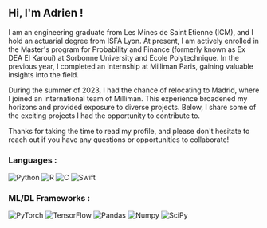 ## Hi, I'm Adrien !

I am an engineering graduate from Les Mines de Saint Etienne (ICM), and I hold an actuarial degree from ISFA Lyon. At present, I am actively enrolled in the Master's program for Probability and Finance (formerly known as Ex DEA El Karoui) at Sorbonne University and Ecole Polytechnique. In the previous year, I completed an internship at Milliman Paris, gaining valuable insights into the field.

During the summer of 2023, I had the chance of relocating to Madrid, where I joined an international team of Milliman. This experience broadened my horizons and provided exposure to diverse projects. Below, I share some of the exciting projects I had the opportunity to contribute to.


Thanks for taking the time to read my profile, and please don't hesitate to reach out if you have any questions or opportunities to collaborate!

### Languages :

![Python](https://img.shields.io/badge/Python-FFD43B?style=for-the-badge&logo=python&logoColor=306998)
![R](https://img.shields.io/badge/r-%23276DC3.svg?style=for-the-badge&logo=r&logoColor=white)
![C](https://img.shields.io/badge/C-00599C?style=for-the-badge&logo=c&logoColor=white)
![Swift](https://img.shields.io/badge/Swift-00599C?style=for-the-badge&logo=swift&logoColor=white)

### ML/DL Frameworks :

![PyTorch](https://img.shields.io/badge/PyTorch-%23EE4C2C.svg?style=for-the-badge&logo=PyTorch&logoColor=white)
![TensorFlow](https://img.shields.io/badge/TensorFlow-%23FF6F00.svg?style=for-the-badge&logo=TensorFlow&logoColor=white)
![Pandas](https://img.shields.io/badge/Pandas-150458?style=for-the-badge&logo=pandas&logoColor=white)
![Numpy](https://img.shields.io/badge/Numpy-013243?style=for-the-badge&logo=numpy&logoColor=white)
![SciPy](https://img.shields.io/badge/SciPy-%230C55A5.svg?style=for-the-badge&logo=scipy&logoColor=%white)


